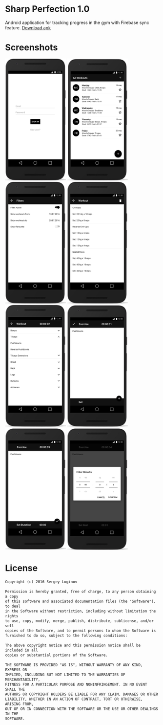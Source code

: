 # Sharp Perfection 1.0
Android application for tracking progress in the gym with Firebase sync feature. [Download apk](/app/app-release.apk)

# Screenshots
<img src="/screenshots/00_sign_in.jpg?raw=true" alt="alt text" width="199" height="400">
<img src="/screenshots/02_main.jpg?raw=true" alt="alt text" width="199" height="400">
<img src="/screenshots/03_filters.jpg?raw=true" alt="alt text" width="199" height="400">
<img src="/screenshots/04_view.jpg?raw=true" alt="alt text" width="199" height="400">
<img src="/screenshots/05_choose_exercise.jpg?raw=true" alt="alt text" width="199" height="400">
<img src="/screenshots/06_start_set.jpg?raw=true" alt="alt text" width="199" height="400">
<img src="/screenshots/07_finish_set.jpg?raw=true" alt="alt text" width="199" height="400">
<img src="/screenshots/08_accept_set.jpg?raw=true" alt="alt text" width="199" height="400">

# License
```
Copyright (c) 2016 Sergey Loginov

Permission is hereby granted, free of charge, to any person obtaining a copy
of this software and associated documentation files (the "Software"), to deal
in the Software without restriction, including without limitation the rights
to use, copy, modify, merge, publish, distribute, sublicense, and/or sell
copies of the Software, and to permit persons to whom the Software is
furnished to do so, subject to the following conditions:

The above copyright notice and this permission notice shall be included in all
copies or substantial portions of the Software.

THE SOFTWARE IS PROVIDED "AS IS", WITHOUT WARRANTY OF ANY KIND, EXPRESS OR
IMPLIED, INCLUDING BUT NOT LIMITED TO THE WARRANTIES OF MERCHANTABILITY,
FITNESS FOR A PARTICULAR PURPOSE AND NONINFRINGEMENT. IN NO EVENT SHALL THE
AUTHORS OR COPYRIGHT HOLDERS BE LIABLE FOR ANY CLAIM, DAMAGES OR OTHER
LIABILITY, WHETHER IN AN ACTION OF CONTRACT, TORT OR OTHERWISE, ARISING FROM,
OUT OF OR IN CONNECTION WITH THE SOFTWARE OR THE USE OR OTHER DEALINGS IN THE
SOFTWARE.
```


